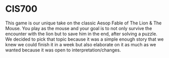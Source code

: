 # CIS700
This game is our unique take on the classic Aesop Fable of The Lion & The Mouse. You play as the mouse and your goal is to not only survive the encounter with the lion but to save him in the end, after solving a puzzle. We decided to pick that topic because it was a simple enough story that we knew we could finish it in a week but also elaborate on it as much as we wanted because it was open to interpretation/changes.
